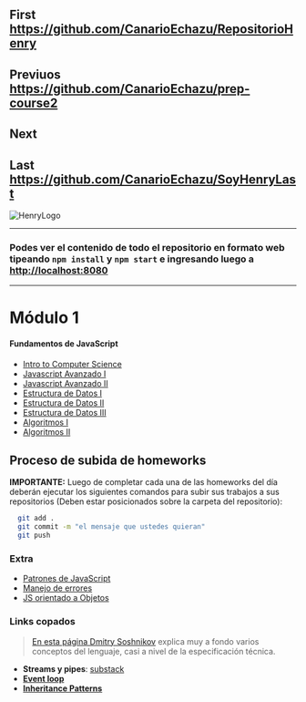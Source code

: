 ## First https://github.com/CanarioEchazu/RepositorioHenry
## Previuos https://github.com/CanarioEchazu/prep-course2
## Next 
## Last  https://github.com/CanarioEchazu/SoyHenryLast

![HenryLogo](https://d31uz8lwfmyn8g.cloudfront.net/Assets/logo-henry-white-lg.png)

---

### Podes ver el contenido de todo el repositorio en formato web tipeando `npm install` y `npm start` e ingresando luego a <http://localhost:8080>

---

# Módulo 1

#### Fundamentos de JavaScript

<div class="hide">

- [Intro to Computer Science](./01-IntroToCS)
- [Javascript Avanzado I](./02-JavaScriptAvanzado-I)
- [Javascript Avanzado II](./03-JavaScriptAvanzado-II)
- [Estructura de Datos I](./04-EstructuraDeDatos-I)
- [Estructura de Datos II](./05-EstructuraDeDatos-II)
- [Estructura de Datos III](./06-EstructuraDeDatos-III)
- [Algoritmos I](./07-Algoritmos-I)
- [Algoritmos II](./08-Algoritmos-II)

</div >

## Proceso de subida de homeworks

__IMPORTANTE:__ Luego de completar cada una de las homeworks del día deberán ejecutar los siguientes comandos para subir sus trabajos a sus repositorios (Deben estar posicionados sobre la carpeta del repositorio):

```bash
  git add . 
  git commit -m "el mensaje que ustedes quieran"
  git push
```

### Extra

- [Patrones de JavaScript](https://addyosmani.com/resources/essentialjsdesignpatterns/book/)
- [Manejo de errores](./02-JavaScriptAvanzado-I/errores.md)
- [JS orientado a Objetos](./02-JavaScriptAvanzado-I/OOP.md)

### Links copados

> [En esta página Dmitry Soshnikov](http://dmitrysoshnikov.com/ecmascript/javascript-the-core/#this-value) explica muy a fondo varios conceptos del lenguaje, casi a nivel de la especificación técnica.

- __Streams y pipes__: [substack](https://github.com/substack/stream-handbook)
- [__Event loop__](https://www.youtube.com/watch?v=8aGhZQkoFbQ)
- [__Inheritance Patterns__](http://davidshariff.com/blog/javascript-inheritance-patterns/#first-article)
